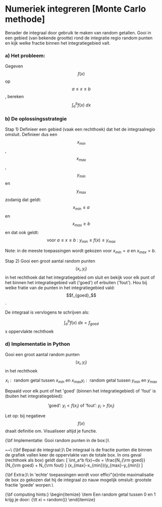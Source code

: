 # Numeriek integreren [Monte Carlo methode]

Benader de integraal door gebruik te maken van random getallen. Gooi in een gebied (van bekende grootte) rond de integratie regio random punten en kijk welke fractie binnen het integratiegebied valt.

### a) Het probleem: 
Gegeven $$f(x)$$ op $$a \leq x \leq b$$, bereken $$\int_a^b f(x)~dx$$

### b) De oplossingsstrategie

Stap 1) Definieer een gebied (vaak een rechthoek) dat het de integraalregio omsluit. Definieer dus een $$x_{min}$$, $$x_{max}$$, $$y_{min}$$ en $$y_{max}$$ zodanig dat geldt: $$x_{min} \leq a$$ en $$x_{max} \geq b$$ en dat ook geldt:
$$
   \mbox{ voor } a \leq x \leq b \mbox{ : } y_{min} \leq f(x)  \leq y_{max}
$$

Note: in de meeste toepassingen wordt gekozen voor $x_{min} = a$ en $x_{max} = b$.

Stap 2) Gooi een groot aantal random punten $$(x_i, y_i)$$ in het rechthoek dat het integratiegebied om sluit en bekijk voor elk punt of het binnen het integratiegebied valt ('goed') of erbuiten ('fout'). Hou bij welke fratie van de punten in het integratiegebied vald: $$f_{goed}_$$.

De integraal is vervlogens te schrijven als:

$$\int_a^b f(x)~dx = f_{goed}$$ x oppervlakte rechthoek

### d) Implementatie in Python 

Gooi een groot aantal random punten $$(x_i, y_i)$$ in het rechthoek

$$
   x_i: \mbox{ random getal tussen } x_{min} \mbox{ en } x_{max}
   y_i: \mbox{ random getal tussen } y_{min} \mbox{ en } y_{max}$$

Bepaald voor elk punt of het 'goed' (binnen het integratiegebied) of 'fout' is (buiten het integratiegebied):

$$
   \mbox{'goed':  } y_i < f(x_i) \mbox{  of   'fout':  } y_i > f(x_i)
$$

Let op: bij negatieve $$f(x)$$ draait definitie om. Visualiseer altijd je functie.










{\bf Implementatie: Gooi random punten in de box:}\\

~~\\
{\bf Bepaal de integraal:}\\
De integraal is de fractie punten die binnen de grafiek vallen keer de oppervlakte van de totale box. 
In ons geval (rechthoek als box) geldt dan:
\[
    \int_a^b f(x)~dx = \frac{N_{\rm goed}} {N_{\rm goed} + N_{\rm fout} }  (x_{max}-x_{min})(y_{max}-y_{min})
\]

{\bf Extra:}\\
In 'echte' toepassingen wordt voor effici\"{e}ntie maximalisatie de box zo gekozen dat hij de 
integraal zo nauw mogelijk omsluit: grootste fractie 'goede' worpen.\\

{\bf computing hints:}
\begin{itemize}
\item Een random getal tussen 0 en 1 krijg je door: {\tt  xi = random()}
\end{itemize}


